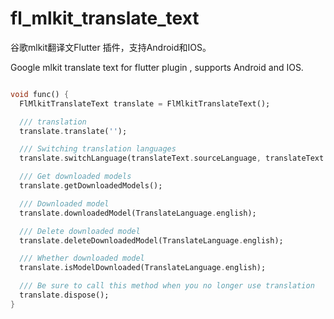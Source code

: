 # fl_mlkit_translate_text

谷歌mlkit翻译文Flutter 插件，支持Android和IOS。

Google mlkit translate text for flutter plugin , supports Android and IOS.

```dart

void func() {
  FlMlkitTranslateText translate = FlMlkitTranslateText();

  /// translation
  translate.translate('');

  /// Switching translation languages
  translate.switchLanguage(translateText.sourceLanguage, translateText.targetLanguage);

  /// Get downloaded models
  translate.getDownloadedModels();

  /// Downloaded model
  translate.downloadedModel(TranslateLanguage.english);

  /// Delete downloaded model
  translate.deleteDownloadedModel(TranslateLanguage.english);

  /// Whether downloaded model
  translate.isModelDownloaded(TranslateLanguage.english);

  /// Be sure to call this method when you no longer use translation
  translate.dispose();
}

```